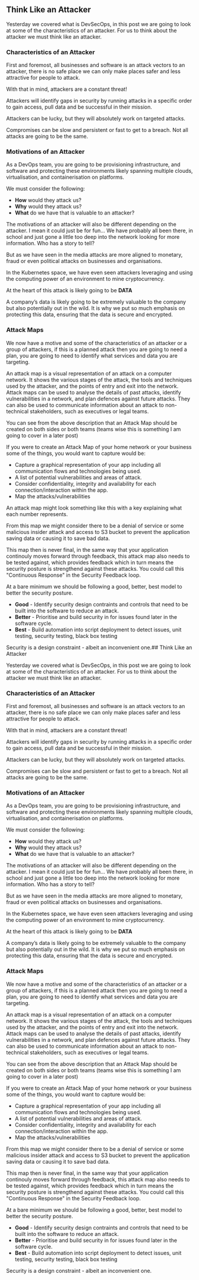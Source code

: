 ## Think Like an Attacker

Yesterday we covered what is DevSecOps, in this post we are going to look at some of the characteristics of an attacker. For us to think about the attacker we must think like an attacker.

### Characteristics of an Attacker

First and foremost, all businesses and software is an attack vectors to an attacker, there is no safe place we can only make places safer and less attractive for people to attack.


With that in mind, attackers are a constant threat!

Attackers will identify gaps in security by running attacks in a specific order to gain access, pull data and be successful in their mission.

Attackers can be lucky, but they will absolutely work on targeted attacks.

Compromises can be slow and persistent or fast to get to a breach. Not all attacks are going to be the same.

### Motivations of an Attacker

As a DevOps team, you are going to be provisioning infrastructure, and software and protecting these environments likely spanning multiple clouds, virtualisation, and containerisation on platforms.

We must consider the following:

- **How** would they attack us?
- **Why** would they attack us?
- **What** do we have that is valuable to an attacker?

The motivations of an attacker will also be different depending on the attacker. I mean it could just be for fun... We have probably all been there, in school and just gone a little too deep into the network looking for more information. Who has a story to tell?

But as we have seen in the media attacks are more aligned to monetary, fraud or even political attacks on businesses and organisations.

In the Kubernetes space, we have even seen attackers leveraging and using the computing power of an environment to mine cryptocurrency.

At the heart of this attack is likely going to be **DATA**

A company’s data is likely going to be extremely valuable to the company but also potentially out in the wild. It is why we put so much emphasis on protecting this data, ensuring that the data is secure and encrypted.

### Attack Maps

We now have a motive and some of the characteristics of an attacker or a group of attackers, if this is a planned attack then you are going to need a plan, you are going to need to identify what services and data you are targeting.

An attack map is a visual representation of an attack on a computer network. It shows the various stages of the attack, the tools and techniques used by the attacker, and the points of entry and exit into the network. Attack maps can be used to analyse the details of past attacks, identify vulnerabilities in a network, and plan defences against future attacks. They can also be used to communicate information about an attack to non-technical stakeholders, such as executives or legal teams.

You can see from the above description that an Attack Map should be created on both sides or both teams (teams wise this is something I am going to cover in a later post)

If you were to create an Attack Map of your home network or your business some of the things, you would want to capture would be:

- Capture a graphical representation of your app including all communication flows and technologies being used.
- A list of potential vulnerabilities and areas of attack.
- Consider confidentiality, integrity and availability for each connection/interaction within the app.
- Map the attacks/vulnerabilities

An attack map might look something like this with a key explaining what each number represents.

From this map we might consider there to be a denial of service or some malicious insider attack and access to S3 bucket to prevent the application saving data or causing it to save bad data.

This map then is never final, in the same way that your application continouly moves forward through feedback, this attack map also needs to be tested against, which provides feedback which in turn means the security posture is strengthend against these attacks. You could call this "Continuous Response" in the Security Feedback loop.

At a bare minimum we should be following a good, better, best model to better the security posture.

- **Good** - Identify security design contraints and controls that need to be built into the software to reduce an attack.
- **Better** - Prioritise and build security in for issues found later in the software cycle.
- **Best** - Build automation into script deployment to detect issues, unit testing, security testing, black box testing

Security is a design constraint - albeit an inconvenient one.## Think Like an Attacker

Yesterday we covered what is DevSecOps, in this post we are going to look at some of the characteristics of an attacker. For us to think about the attacker we must think like an attacker.

### Characteristics of an Attacker

First and foremost, all businesses and software is an attack vectors to an attacker, there is no safe place we can only make places safer and less attractive for people to attack.

With that in mind, attackers are a constant threat!

Attackers will identify gaps in security by running attacks in a specific order to gain access, pull data and be successful in their mission.

Attackers can be lucky, but they will absolutely work on targeted attacks.

Compromises can be slow and persistent or fast to get to a breach. Not all attacks are going to be the same.

### Motivations of an Attacker

As a DevOps team, you are going to be provisioning infrastructure, and software and protecting these environments likely spanning multiple clouds, virtualisation, and containerisation on platforms.

We must consider the following:

- **How** would they attack us?
- **Why** would they attack us?
- **What** do we have that is valuable to an attacker?

The motivations of an attacker will also be different depending on the attacker. I mean it could just be for fun... We have probably all been there, in school and just gone a little too deep into the network looking for more information. Who has a story to tell?

But as we have seen in the media attacks are more aligned to monetary, fraud or even political attacks on businesses and organisations.

In the Kubernetes space, we have even seen attackers leveraging and using the computing power of an environment to mine cryptocurrency.

At the heart of this attack is likely going to be **DATA**

A company’s data is likely going to be extremely valuable to the company but also potentially out in the wild. It is why we put so much emphasis on protecting this data, ensuring that the data is secure and encrypted.

### Attack Maps

We now have a motive and some of the characteristics of an attacker or a group of attackers, if this is a planned attack then you are going to need a plan, you are going to need to identify what services and data you are targeting.

An attack map is a visual representation of an attack on a computer network. It shows the various stages of the attack, the tools and techniques used by the attacker, and the points of entry and exit into the network. Attack maps can be used to analyse the details of past attacks, identify vulnerabilities in a network, and plan defences against future attacks. They can also be used to communicate information about an attack to non-technical stakeholders, such as executives or legal teams.

You can see from the above description that an Attack Map should be created on both sides or both teams (teams wise this is something I am going to cover in a later post)

If you were to create an Attack Map of your home network or your business some of the things, you would want to capture would be:

- Capture a graphical representation of your app including all communication flows and technologies being used.
- A list of potential vulnerabilities and areas of attack.
- Consider confidentiality, integrity and availability for each connection/interaction within the app.
- Map the attacks/vulnerabilities

From this map we might consider there to be a denial of service or some malicious insider attack and access to S3 bucket to prevent the application saving data or causing it to save bad data.

This map then is never final, in the same way that your application continouly moves forward through feedback, this attack map also needs to be tested against, which provides feedback which in turn means the security posture is strengthend against these attacks. You could call this "Continuous Response" in the Security Feedback loop.

At a bare minimum we should be following a good, better, best model to better the security posture.

- **Good** - Identify security design contraints and controls that need to be built into the software to reduce an attack.
- **Better** - Prioritise and build security in for issues found later in the software cycle.
- **Best** - Build automation into script deployment to detect issues, unit testing, security testing, black box testing

Security is a design constraint - albeit an inconvenient one.